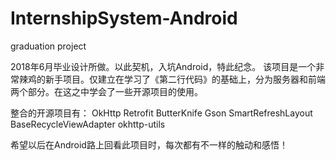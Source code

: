 # InternshipSystem-Android
graduation project

2018年6月毕业设计所做。以此契机，入坑Android，特此纪念。
该项目是一个非常辣鸡的新手项目。仅建立在学习了《第二行代码》的基础上，分为服务器和前端两个部分。在这之中学会了一些开源项目的使用。

整合的开源项目有：
OkHttp
Retrofit
ButterKnife
Gson
SmartRefreshLayout
BaseRecycleViewAdapter
okhttp-utils

希望以后在Android路上回看此项目时，每次都有不一样的触动和感悟！
